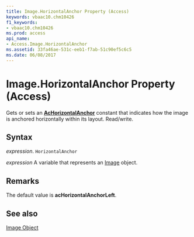 ```yaml
---
title: Image.HorizontalAnchor Property (Access)
keywords: vbaac10.chm10426
f1_keywords:
- vbaac10.chm10426
ms.prod: access
api_name:
- Access.Image.HorizontalAnchor
ms.assetid: 33fa46ae-531c-eeb1-f7ab-51c90ef5c6c5
ms.date: 06/08/2017
---
```



# Image.HorizontalAnchor Property (Access)

Gets or sets an  **[AcHorizontalAnchor](Access.AcHorizontalAnchor.md)** constant that indicates how the image is anchored horizontally within its layout. Read/write.


## Syntax

 _expression_. `HorizontalAnchor`

 _expression_ A variable that represents an [Image](./Access.Image.md) object.


## Remarks

The default value is  **acHorizontalAnchorLeft**.


## See also


[Image Object](Access.Image.md)

